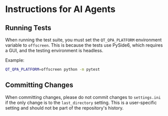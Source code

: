 # Instructions for AI Agents

## Running Tests

When running the test suite, you must set the `QT_QPA_PLATFORM` environment variable to `offscreen`. This is because the tests use PySide6, which requires a GUI, and the testing environment is headless.

Example:
```bash
QT_QPA_PLATFORM=offscreen python -m pytest
```

## Committing Changes

When committing changes, please do not commit changes to `settings.ini` if the only change is to the `last_directory` setting. This is a user-specific setting and should not be part of the repository's history.
